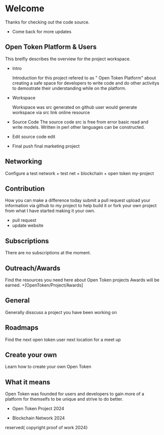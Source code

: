 # Welcome
Thanks for checking out the code source.
* Come back for more updates
  
## Open Token Platform & Users
This breifly describes the overview for the project workspace.

* Intro

  Introduction for this project refered to as " Open Token Platform" about creating a safe space
  for developers to write code and do other activitys to demostrate their understanding while
  on the platform.
  
* Workspace

  Workspace was src generated on github
  user would generate workspace via src link online resource
  
* Source Code
The source code src is free from error basic read and write models.
Written in perl other languages can be constructed.

* Edit
source code edit

* Final
push final marketing project

## Networking
Configure a test network
    + test net
    + blockchain
    + open token my-project

## Contribution

How you can make a difference today submit a pull request
upload your information via github to my project to help
build it or fork your own project from what I have started
making it your own.

+ pull request
+ update website

## Subscriptions
There are no subscriptions at the moment.

## Outreach/Awards
Find the resources you need here about Open Token projects
Awards will be earned.
+[OpenToken/Project/Awards]

## General
Generally disscuss a project you have been working on

## Roadmaps
Find the next open token user next location for a meet up

## Create your own
Learn how to create your own Open Token 

## What it means

Open Token was founded for users and developers to gain more of a platform for themselfs to be unique and strive to do better.

+ Open Token Project 2024
* Blockchain Network 2024

reserved{ copyright proof of work 2024}
